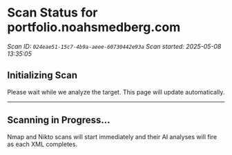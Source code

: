 # Scan Status for portfolio.noahsmedberg.com

*Scan ID: `024eae51-15c7-4b9a-aeee-60730442e93a`*
*Scan started: 2025-05-08 13:35:05*

## Initializing Scan

Please wait while we analyze the target. This page will update automatically.

---

## Scanning in Progress...

Nmap and Nikto scans will start immediately and their AI analyses will fire as each XML completes.


